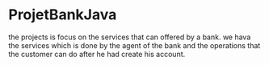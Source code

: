 # ProjetBankJava
the projects is focus on the services that can offered by a bank.
we hava the services which is done by the agent of the bank and the operations that the customer can do after he had create his account.
